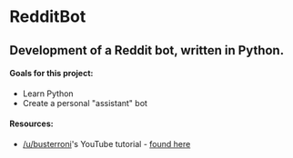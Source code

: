 # RedditBot
## Development of a Reddit bot, written in Python.

#### Goals for this project:
* Learn Python
* Create a personal "assistant" bot

#### Resources:
* [/u/busterroni](https://www.reddit.com/user/busterroni)'s YouTube tutorial - [found here](https://www.youtube.com/watch?v=krTUf7BpTc0") 
